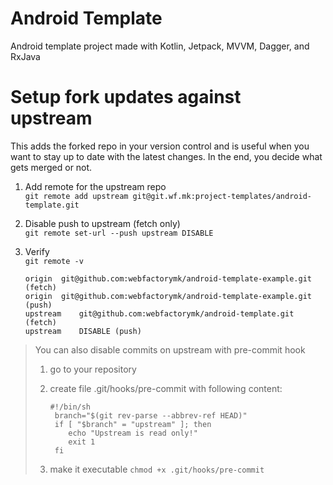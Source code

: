 # Android Template
Android template project made with Kotlin, Jetpack, MVVM, Dagger, and RxJava

# Setup fork updates against upstream
This adds the forked repo in your version control and is useful when you want to stay up to date with the latest changes. In the end, you decide what gets merged or not.

1. Add remote for the upstream repo
<br> `git remote add upstream git@git.wf.mk:project-templates/android-template.git`

2. Disable push to upstream (fetch only)
<br> `git remote set-url --push upstream DISABLE`

3. Verify
<br> `git remote -v`

    ```
    origin	git@github.com:webfactorymk/android-template-example.git (fetch)
    origin	git@github.com:webfactorymk/android-template-example.git (push)
    upstream	git@github.com:webfactorymk/android-template.git (fetch)
    upstream	DISABLE (push)
    ```


> You can also disable commits on upstream with pre-commit hook
>
> 1. go to your repository
> 2. create file .git/hooks/pre-commit with following content:
>  
>    ```
>    #!/bin/sh
>     branch="$(git rev-parse --abbrev-ref HEAD)"
>     if [ "$branch" = "upstream" ]; then
>        echo "Upstream is read only!"
>        exit 1
>     fi
>    ```
>    
>3. make it executable
>`chmod +x .git/hooks/pre-commit`
>
